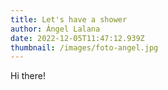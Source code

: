 ```yaml
---
title: Let's have a shower
author: Ángel Lalana
date: 2022-12-05T11:47:12.939Z
thumbnail: /images/foto-angel.jpg
---
```

H﻿i there!